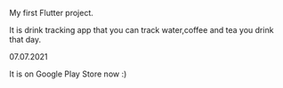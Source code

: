 My first Flutter project.

It is drink tracking app that you can track water,coffee and tea you drink that day.

07.07.2021

It is on Google Play Store now :)
